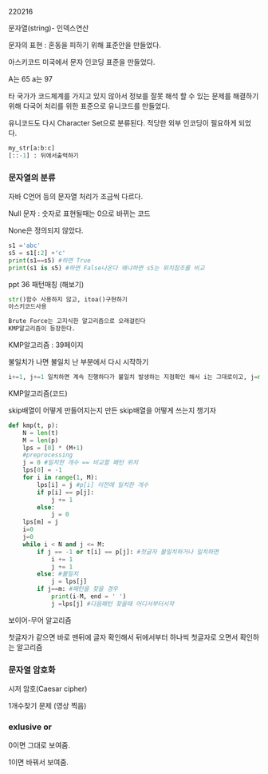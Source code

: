 220216

문자열(string)- 인덱스연산

문자의 표현 : 혼동을 피하기 위해 표준안을 만들었다.

아스키코드 미국에서 문자 인코딩 표준을 만들었다.

A는 65 a는 97

타 국가가 코드체계를 가지고 있지 않아서 정보를 잘못 해석 할 수 있는 문제를 해결하기 위해 다국어 처리를 위한 표준으로 유니코드를 만들었다.

유니코드도 다시 Character Set으로 분류된다. 적당한 외부 인코딩이 필요하게 되었다. 

```python
my_str[a:b:c]
[::-1] : 뒤에서출력하기
```



### 문자열의 분류

자바 C언어 등의 문자열 처리가 조금씩 다르다.

Null 문자 : 숫자로 표현될때는 0으로 바뀌는 코드

None은 정의되지 않았다.

```python
s1 ='abc'
s5 = s1[:2] +'c'
print(s1==s5) #하면 True
print(s1 is s5) #하면 False나온다 왜냐하면 s5는 위치참조를 비교
```

ppt 36 패턴매칭 (해보기)



```python
str()함수 사용하지 않고, itoa()구현하기
아스키코드사용

Brute Force는 고지식한 알고리즘으로 오래걸린다
KMP알고리즘이 등장한다.
```

KMP알고리즘 :  39페이지 

불일치가 나면 불일치 난 부분에서 다시 시작하기

```python
i+=1, j+=1 일치하면 계속 진행하다가 불일치 발생하는 지점확인 해서 i는 그대로이고, j=next[j](불일치가 나타난 인덱스)
```

KMP알고리즘(코드)

skip배열이 어떻게 만들어지는지 만든 skip배열을 어떻게 쓰는지 챙기자

```python
def kmp(t, p):
    N = len(t)
    M = len(p)
    lps = [0] * (M+1)
    #preprocessing
    j = 0 #일치한 개수 == 비교할 패턴 위치
    lps[0] = -1
    for i in range(1, M):
        lps[i] = j #p[i] 이전에 일치한 개수
        if p[i] == p[j]:
            j += 1
		else:
            j = 0
	lps[m] = j
	i=0
	j=0
    while i < N and j <= M:
        if j == -1 or t[i] == p[j]: #첫글자 불일치하거나 일치하면
            i += 1
            j += 1
        else: #불일치
            j = lps[j]
        if j==m: #패턴을 찾을 경우
            print(i-M, end = ' ')
            j =lps[j] #다음패턴 찾을때 어디서부터시작
```

보이어-무어 알고리즘

첫글자가 같으면 바로 맨뒤에 글자 확인해서 뒤에서부터 하나씩 첫글자로 오면서 확인하는 알고리즘



### 문자열 암호화

시저 암호(Caesar cipher)

1개수찾기 문제 (영상 찍음)

### exlusive or

0이면 그대로 보여줌.

1이면 바꿔서 보여줌.




